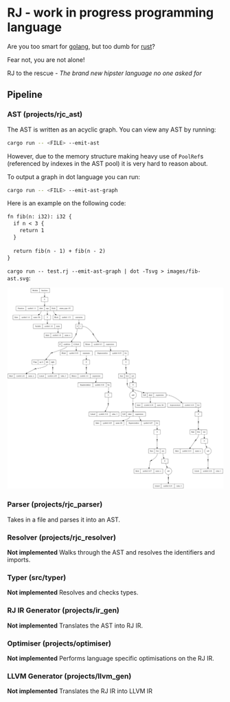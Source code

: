 # RJ - work in progress programming language

Are you too smart for [golang](https://go.dev/), but too dumb for [rust](https://www.rust-lang.org/)?

Fear not, you are not alone!

RJ to the rescue - *The brand new hipster language no one asked for*
## Pipeline

### AST (projects/rjc_ast)

The AST is written as an acyclic graph. You can view any AST by running:
```sh
cargo run -- <FILE> --emit-ast
```
However, due to the memory structure making heavy use of `PoolRef`s (referenced by indexes in the AST pool)
it is very hard to reason about.

To output a graph in dot language you can run:
```sh
cargo run -- <FILE> --emit-ast-graph
```

Here is an example on the following code:
```
fn fib(n: i32): i32 {
  if n < 3 {
    return 1
  }

  return fib(n - 1) + fib(n - 2)
}
```

`cargo run -- test.rj --emit-ast-graph | dot -Tsvg > images/fib-ast.svg`:

![AST from fib function](./images/fib-ast.svg)

### Parser (projects/rjc_parser)

Takes in a file and parses it into an AST.

### Resolver (projects/rjc_resolver)

**Not implemented** Walks through the AST and resolves the identifiers and imports.

### Typer (src/typer)

**Not implemented** Resolves and checks types.

### RJ IR Generator (projects/ir_gen)

**Not implemented** Translates the AST into RJ IR.

### Optimiser (projects/optimiser)

**Not implemented** Performs language specific optimisations on the RJ IR.

### LLVM Generator (projects/llvm_gen)

**Not implemented** Translates the RJ IR into LLVM IR